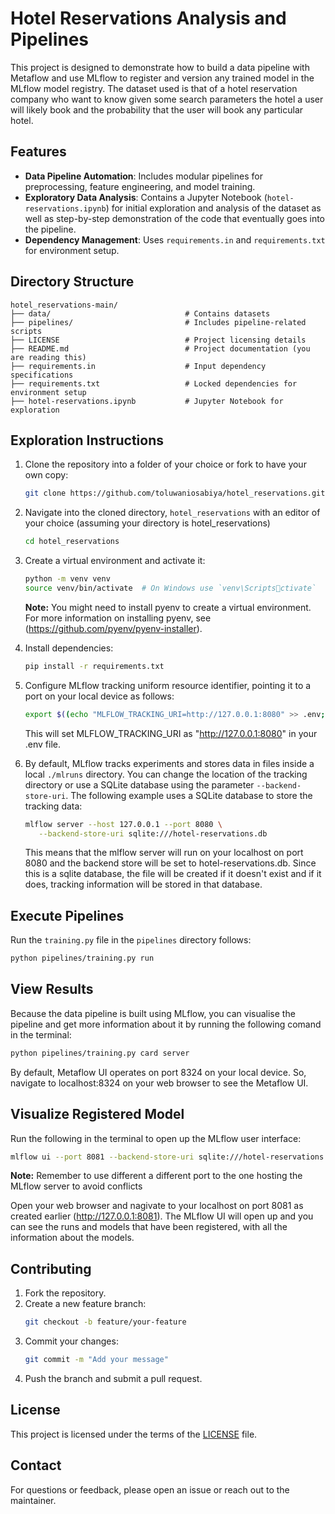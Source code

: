 # Hotel Reservations Analysis and Pipelines

This project is designed to demonstrate how to build a data pipeline with Metaflow and use MLflow to register and version any trained model in the MLflow model registry. The dataset used is that of a hotel reservation company who want to know given some search parameters the hotel a user will likely book and the probability that the user will book any particular hotel. 

## Features

- **Data Pipeline Automation**: Includes modular pipelines for preprocessing, feature engineering, and model training.
- **Exploratory Data Analysis**: Contains a Jupyter Notebook (`hotel-reservations.ipynb`) for initial exploration and analysis of the dataset as well as step-by-step demonstration of the code that eventually goes into the pipeline.
- **Dependency Management**: Uses `requirements.in` and `requirements.txt` for environment setup.

## Directory Structure

```plaintext
hotel_reservations-main/
├── data/                              # Contains datasets
├── pipelines/                         # Includes pipeline-related scripts
├── LICENSE                            # Project licensing details
├── README.md                          # Project documentation (you are reading this)
├── requirements.in                    # Input dependency specifications
├── requirements.txt                   # Locked dependencies for environment setup
├── hotel-reservations.ipynb           # Jupyter Notebook for exploration
```

## Exploration Instructions

1. Clone the repository into a folder of your choice or fork to have your own copy:
   ```bash
   git clone https://github.com/toluwaniosabiya/hotel_reservations.git
   ```

2. Navigate into the cloned directory, `hotel_reservations` with an editor of your choice (assuming your directory is hotel_reservations)
   ```bash
   cd hotel_reservations
   ```

3. Create a virtual environment and activate it:
   ```bash
   python -m venv venv
   source venv/bin/activate  # On Windows use `venv\Scriptsctivate`
   ```
   **Note:** You might need to install pyenv to create a virtual environment. For more information on installing pyenv, see (https://github.com/pyenv/pyenv-installer). 

4. Install dependencies:
   ```bash
   pip install -r requirements.txt
   ```

5. Configure MLflow tracking uniform resource identifier, pointing it to a port on your local device as follows: 
   ```bash
   export $((echo "MLFLOW_TRACKING_URI=http://127.0.0.1:8080" >> .env; cat .env) | xargs)
   ```
   This will set MLFLOW_TRACKING_URI as "http://127.0.0.1:8080" in your .env file.

6. By default, MLflow tracks experiments and stores data in files inside a local `./mlruns` directory. You can change the location of the tracking directory or use a SQLite database using the parameter `--backend-store-uri`. The following example uses a SQLite database to store the tracking data:

   ```bash
   mlflow server --host 127.0.0.1 --port 8080 \
      --backend-store-uri sqlite:///hotel-reservations.db
   ```
   This means that the mlflow server will run on your localhost on port 8080 and the backend store will be set to hotel-reservations.db. Since this is a sqlite database, the file will be created if it doesn't exist and if it does, tracking information will be stored in that database.


## Execute Pipelines
Run the `training.py` file in the `pipelines` directory follows:
```bash
python pipelines/training.py run
```

## View Results
Because the data pipeline is built using MLflow, you can visualise the pipeline and get more information about it by running the following comand in the terminal:
```bash
python pipelines/training.py card server
```
By default, Metaflow UI operates on port 8324 on your local device. So, navigate to localhost:8324 on your web browser to see the Metaflow UI.

## Visualize Registered Model
Run the following in the terminal to open up the MLflow user interface:
```bash
mlflow ui --port 8081 --backend-store-uri sqlite:///hotel-reservations.db
```
**Note:** Remember to use different a different port to the one hosting the MLflow server to avoid conflicts

Open your web browser and nagivate to your localhost on port 8081 as created earlier (http://127.0.0.1:8081). The MLflow UI will open up and you can see the runs and models that have been registered, with all the information about the models.

## Contributing

1. Fork the repository.
2. Create a new feature branch:
   ```bash
   git checkout -b feature/your-feature
   ```
3. Commit your changes:
   ```bash
   git commit -m "Add your message"
   ```
4. Push the branch and submit a pull request.

## License

This project is licensed under the terms of the [LICENSE](./LICENSE) file.

## Contact

For questions or feedback, please open an issue or reach out to the maintainer.
